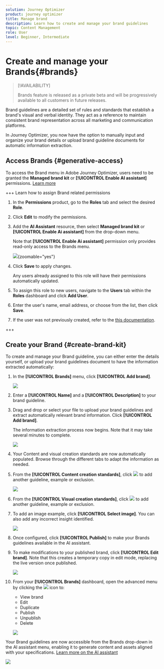 ```yaml
---
solution: Journey Optimizer
product: journey optimizer
title: Manage brand
description: Learn how to create and manage your brand guidelines
topic: Content Management
role: User
level: Beginner, Intermediate
---
```

# Create and manage your Brands{#brands}

>[!AVAILABILITY]
>
>Brands feature is released as a private beta and will be progressively available to all customers in future releases.

Brand guidelines are a detailed set of rules and standards that establish a brand's visual and verbal identity. They act as a reference to maintain consistent brand representation across all marketing and communication platforms.

In Journey Optimizer, you now have the option to manually input and organize your brand details or upload brand guideline documents for automatic information extraction.

## Access Brands {#generative-access}

To access the Brand menu in Adobe Journey Optimizer, users need to be granted the **Managed brand kit** or **[!UICONTROL Enable AI assistant]** permissions. [Learn more](../administration/permissions.md)

+++  Learn how to assign Brand related permissions

1. In the **Permissions** product, go to the **Roles** tab and select the desired **Role**.

1. Click **Edit** to modify the permissions.

1. Add the **AI Assistant** resource, then select **Managed brand kit** or **[!UICONTROL Enable Ai assistant]** from the drop-down menu. 

    Note that **[!UICONTROL Enable Ai assistant]** permission only provides read-only access to the Brands menu.

    ![](assets/brands-permission.png){zoomable="yes"}

1. Click **Save** to apply changes.

    Any users already assigned to this role will have their permissions automatically updated.

1. To assign this role to new users, navigate to the **Users** tab within the **Roles** dashboard and click **Add User**.

1. Enter the user's name, email address, or choose from the list, then click **Save**.

1. If the user was not previously created, refer to the [this documentation](https://experienceleague.adobe.com/en/docs/experience-platform/access-control/abac/permissions-ui/users).


+++

## Create your Brand {#create-brand-kit}

To create and manage your Brand guideline, you can either enter the details yourself, or upload your brand guidelines document to have the information extracted automatically: 

1. In the **[!UICONTROL Brands]** menu, click **[!UICONTROL Add brand]**.

    ![](assets/brands-1.png)

1. Enter a **[!UICONTROL Name]** and a **[!UICONTROL Description]** to your brand guideline.

1. Drag and drop or select your file to upload your brand guidelines and extract automatically relevant brand information. Click **[!UICONTROL Add brand]**.

    The information extraction process now begins. Note that it may take several minutes to complete.

    ![](assets/brands-2.png)

1. Your Content and visual creation standards are now automatically populated. Browse through the different tabs to adapt the information as needed.

1. From the **[!UICONTROL Content creation standards]**, click ![](assets/do-not-localize/Smock_Add_18_N.svg) to add another guideline, example or exclusion. 

    ![](assets/brands-3.png)

1. From the **[!UICONTROL Visual creation standards]**, click ![](assets/do-not-localize/Smock_Add_18_N.svg) to add another guideline, example or exclusion. 

1. To add an image example, click **[!UICONTROL Select image]**. You can also add any incorrect insight identified.

    ![](assets/brands-4.png)

1. Once configured, click **[!UICONTROL Publish]** to make your Brands guidelines available in the AI assistant.

1. To make modifications to your published brand, click **[!UICONTROL Edit brand]**. Note that this creates a temporary copy in edit mode, replacing the live version once published.

    ![](assets/brands-8.png)

1. From your **[!UICONTROL Brands]** dashboard, open the advanced menu by clicking the ![](assets/do-not-localize/Smock_More_18_N.svg) icon to: 

    * View brand
    * Edit
    * Duplicate
    * Publish
    * Unpublish
    * Delete

    ![](assets/brands-6.png)

Your Brand guidelines are now accessible from the Brands drop-down in the AI assistant menu, enabling it to generate content and assets aligned with your specifications. [Learn more on the AI assistant](generative-gs.md)

![](assets/brands-7.png)
